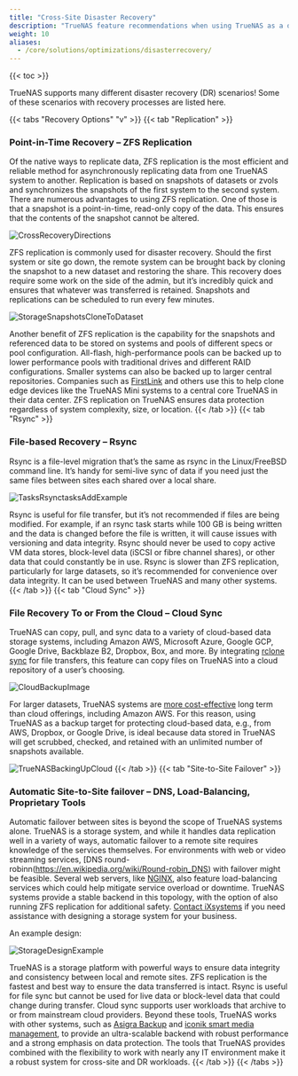 ```yaml
---
title: "Cross-Site Disaster Recovery"
description: "TrueNAS feature recommendations when using TrueNAS as a disaster recovery solution."
weight: 10
aliases:
  - /core/solutions/optimizations/disasterrecovery/
---
```


{{< toc >}}

TrueNAS supports many different disaster recovery (DR) scenarios!
Some of these scenarios with recovery processes are listed here.

{{< tabs "Recovery Options" "v" >}}
{{< tab "Replication" >}}
### Point-in-Time Recovery – ZFS Replication

Of the native ways to replicate data, ZFS replication is the most efficient and reliable method for asynchronously replicating data from one TrueNAS system to another. Replication is based on snapshots of datasets or zvols and synchronizes the snapshots of the first system to the second system. There are numerous advantages to using ZFS replication. One of those is that a snapshot is a point-in-time, read-only copy of the data. This ensures that the contents of the snapshot cannot be altered.

![CrossRecoveryDirections](/images/Solutions/CrossRecoveryDirections.png)

ZFS replication is commonly used for disaster recovery.
Should the first system or site go down, the remote system can be brought back by cloning the snapshot to a new dataset and restoring the share.
This recovery does require some work on the side of the admin, but it’s incredibly quick and ensures that whatever was transferred is retained.
Snapshots and replications can be scheduled to run every few minutes.

![StorageSnapshotsCloneToDataset](/images/CORE/Storage/StorageSnapshotsCloneToDataset.png "Cloning a Snapshot")

Another benefit of ZFS replication is the capability for the snapshots and referenced data to be stored on systems and pools of different specs or pool configuration. All-flash, high-performance pools can be backed up to lower performance pools with traditional drives and different RAID configurations. Smaller systems can also be backed up to larger central repositories. Companies such as [FirstLink](https://www.ixsystems.com/Firstlink_CaseStudy_PDF) and others use this to help clone edge devices like the TrueNAS Mini systems to a central core TrueNAS in their data center. ZFS replication on TrueNAS ensures data protection regardless of system complexity, size, or location.
{{< /tab >}}
{{< tab "Rsync" >}}
### File-based Recovery – Rsync

Rsync is a file-level migration that’s the same as rsync in the Linux/FreeBSD command line. It’s handy for semi-live sync of data if you need just the same files between sites each shared over a local share.

![TasksRsynctasksAddExample](/images/CORE/Tasks/TasksRsynctasksAddExample.png "Example Rsync Task")

Rsync is useful for file transfer, but it’s not recommended if files are being modified. For example, if an rsync task starts while 100 GB is being written and the data is changed before the file is written, it will cause issues with versioning and data integrity. Rsync should never be used to copy active VM data stores, block-level data (iSCSI or fibre channel shares), or other data that could constantly be in use. Rsync is slower than ZFS replication, particularly for large datasets, so it’s recommended for convenience over data integrity. It can be used between TrueNAS and many other systems.
{{< /tab >}}
{{< tab "Cloud Sync" >}}
### File Recovery To or From the Cloud – Cloud Sync

TrueNAS can copy, pull, and sync data to a variety of cloud-based data storage systems, including Amazon AWS, Microsoft Azure, Google GCP, Google Drive, Backblaze B2, Dropbox, Box, and more. By integrating [rclone sync](https://rclone.org/commands/rclone_sync/) for file transfers, this feature can copy files on TrueNAS into a cloud repository of a user’s choosing.

![CloudBackupImage](/images/Solutions/CloudBackupImage.png)

For larger datasets, TrueNAS systems are [more cost-effective](https://www.ixsystems.com/blog/private-cloud-truenas/) long term than cloud offerings, including Amazon AWS. For this reason, using TrueNAS as a backup target for protecting cloud-based data, e.g., from AWS, Dropbox, or Google Drive, is ideal because data stored in TrueNAS will get scrubbed, checked, and retained with an unlimited number of snapshots available.

![TrueNASBackingUpCloud](/images/Solutions/TrueNASBackingUpCloud.png)
{{< /tab >}}
{{< tab "Site-to-Site Failover" >}}

### Automatic Site-to-Site failover – DNS, Load-Balancing, Proprietary Tools

Automatic failover between sites is beyond the scope of TrueNAS systems alone. TrueNAS is a storage system, and while it handles data replication well in a variety of ways, automatic failover to a remote site requires knowledge of the services themselves. For environments with web or video streaming services, [DNS round-robinn(https://en.wikipedia.org/wiki/Round-robin_DNS) with failover might be feasible. Several web servers, like [NGINX](https://docs.nginx.com/nginx/admin-guide/load-balancer/http-load-balancer/), also feature load-balancing services which could help mitigate service overload or downtime. TrueNAS systems provide a stable backend in this topology, with the option of also running ZFS replication for additional safety. [Contact iXsystems](https://www.ixsystems.com/contact-us/) if you need assistance with designing a storage system for your business.

An example design:

![StorageDesignExample](/images/Solutions/StorageDesignExample.png "Example Storage Design")

TrueNAS is a storage platform with powerful ways to ensure data integrity and consistency between local and remote sites. ZFS replication is the fastest and best way to ensure the data transferred is intact. Rsync is useful for file sync but cannot be used for live data or block-level data that could change during transfer. Cloud sync supports user workloads that archive to or from mainstream cloud providers. Beyond these tools, TrueNAS works with other systems, such as [Asigra Backup](https://www.asigra.com/) and [iconik smart media management](https://iconik.io/), to provide an ultra-scalable backend with robust performance and a strong emphasis on data protection. The tools that TrueNAS provides combined with the flexibility to work with nearly any IT environment make it a robust system for cross-site and DR workloads.
{{< /tab >}}
{{< /tabs >}}
